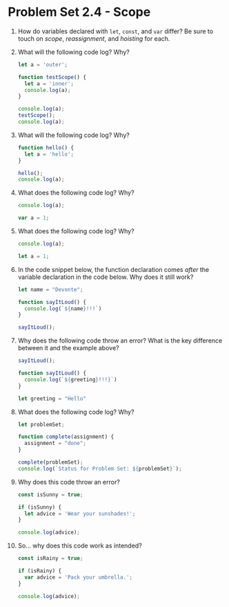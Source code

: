 # Problem Set 2.4 - Scope

1. How do variables declared with `let`, `const`, and `var` differ? Be sure to touch on _scope_, _reassignment_, and _hoisting_ for each.

2. What will the following code log? Why?
    ```javascript
    let a = 'outer';

    function testScope() {
      let a = 'inner';
      console.log(a);
    }

    console.log(a);
    testScope();
    console.log(a);
    ```

3. What will the following code log? Why?
    ```javascript
    function hello() {
      let a = 'hello';
    }

    hello();
    console.log(a);
    ```

4. What does the following code log? Why?
    ```javascript
    console.log(a);

    var a = 1;
    ```
  
5. What does the following code log? Why?
    ```javascript
    console.log(a);

    let a = 1;
    ```

6. In the code snippet below, the function declaration comes _after_ the variable declaration in the code below. Why does it still work?
    ```javascript
    let name = "Devonte";

    function sayItLoud() {
      console.log(`${name}!!!`)
    }

    sayItLoud();
    ```
7. Why does the following code throw an error? What is the key difference between it and the example above?
    ```javascript
    sayItLoud();

    function sayItLoud() {
      console.log(`${greeting}!!!}`)
    }

    let greeting = "Hello"
    ```

8. What does the following code log? Why?
    ```javascript
    let problemSet;

    function complete(assignment) {
      assignment = "done";
    }

    complete(problemSet);
    console.log(`Status for Problem Set: ${problemSet}`);
    ```

9. Why does this code throw an error? 
    ```javascript
    const isSunny = true;

    if (isSunny) {
      let advice = 'Wear your sunshades!';
    }

    console.log(advice);
    ```


10. So... why does this code work as intended?
    ```javascript
    const isRainy = true;

    if (isRainy) {
      var advice = 'Pack your umbrella.';
    }

    console.log(advice);
    ```
